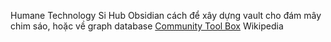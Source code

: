 Humane Technology
Si Hub
Obsidian
cách để xây dựng vault cho đám mây chim sáo, hoặc về graph database
[Community Tool Box](https://ctb.ku.edu/en "Community Tool Box")
Wikipedia